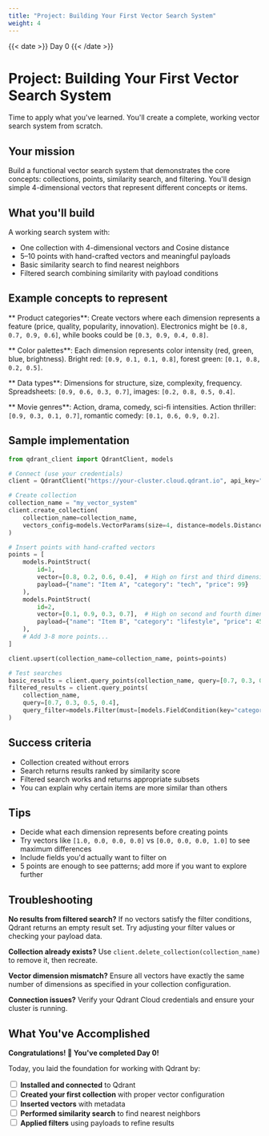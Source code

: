 ```yaml
---
title: "Project: Building Your First Vector Search System"
weight: 4
---
```


{{< date >}} Day 0 {{< /date >}}

# Project: Building Your First Vector Search System

Time to apply what you've learned. You'll create a complete, working vector search system from scratch.

## Your mission

Build a functional vector search system that demonstrates the core concepts: collections, points, similarity search, and filtering. You'll design simple 4-dimensional vectors that represent different concepts or items.

## What you'll build

A working search system with:
- One collection with 4-dimensional vectors and Cosine distance
- 5–10 points with hand-crafted vectors and meaningful payloads
- Basic similarity search to find nearest neighbors
- Filtered search combining similarity with payload conditions

## Example concepts to represent

** Product categories**: Create vectors where each dimension represents a feature (price, quality, popularity, innovation). Electronics might be `[0.8, 0.7, 0.9, 0.6]`, while books could be `[0.3, 0.9, 0.4, 0.8]`.

** Color palettes**: Each dimension represents color intensity (red, green, blue, brightness). Bright red: `[0.9, 0.1, 0.1, 0.8]`, forest green: `[0.1, 0.8, 0.2, 0.5]`.

** Data types**: Dimensions for structure, size, complexity, frequency. Spreadsheets: `[0.9, 0.6, 0.3, 0.7]`, images: `[0.2, 0.8, 0.5, 0.4]`.

** Movie genres**: Action, drama, comedy, sci-fi intensities. Action thriller: `[0.9, 0.3, 0.1, 0.7]`, romantic comedy: `[0.1, 0.6, 0.9, 0.2]`.

## Sample implementation

```python
from qdrant_client import QdrantClient, models

# Connect (use your credentials)
client = QdrantClient("https://your-cluster.cloud.qdrant.io", api_key="your-key")

# Create collection
collection_name = "my_vector_system"
client.create_collection(
    collection_name=collection_name,
    vectors_config=models.VectorParams(size=4, distance=models.Distance.COSINE)
)

# Insert points with hand-crafted vectors
points = [
    models.PointStruct(
        id=1,
        vector=[0.8, 0.2, 0.6, 0.4],  # High on first and third dimensions
        payload={"name": "Item A", "category": "tech", "price": 99}
    ),
    models.PointStruct(
        id=2,
        vector=[0.1, 0.9, 0.3, 0.7],  # High on second and fourth dimensions
        payload={"name": "Item B", "category": "lifestyle", "price": 45}
    ),
    # Add 3-8 more points...
]

client.upsert(collection_name=collection_name, points=points)

# Test searches
basic_results = client.query_points(collection_name, query=[0.7, 0.3, 0.5, 0.4])
filtered_results = client.query_points(
    collection_name, 
    query=[0.7, 0.3, 0.5, 0.4],
    query_filter=models.Filter(must=[models.FieldCondition(key="category", match=models.MatchValue(value="tech"))])
)
```

## Success criteria

- Collection created without errors
- Search returns results ranked by similarity score
- Filtered search works and returns appropriate subsets
- You can explain why certain items are more similar than others

## Tips

- Decide what each dimension represents before creating points
- Try vectors like `[1.0, 0.0, 0.0, 0.0]` vs `[0.0, 0.0, 0.0, 1.0]` to see maximum differences
- Include fields you'd actually want to filter on
- 5 points are enough to see patterns; add more if you want to explore further

## Troubleshooting

**No results from filtered search?** If no vectors satisfy the filter conditions, Qdrant returns an empty result set. Try adjusting your filter values or checking your payload data.

**Collection already exists?** Use `client.delete_collection(collection_name)` to remove it, then recreate.

**Vector dimension mismatch?** Ensure all vectors have exactly the same number of dimensions as specified in your collection configuration.

**Connection issues?** Verify your Qdrant Cloud credentials and ensure your cluster is running. 

## What You've Accomplished

**Congratulations! 🎉 You've completed Day 0!**

Today, you laid the foundation for working with Qdrant by:

<input type="checkbox"> **Installed and connected** to Qdrant  
<input type="checkbox"> **Created your first collection** with proper vector configuration  
<input type="checkbox"> **Inserted vectors** with metadata  
<input type="checkbox"> **Performed similarity search** to find nearest neighbors  
<input type="checkbox"> **Applied filters** using payloads to refine results  